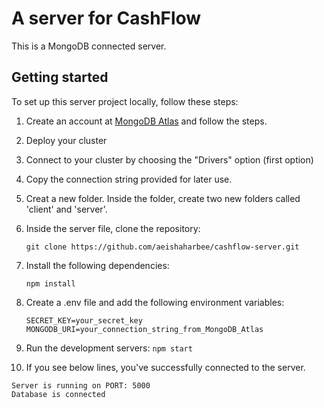 # A server for CashFlow

This is a MongoDB connected server.

## Getting started

To set up this server project locally, follow these steps:
1. Create an account at [MongoDB Atlas](https://www.mongodb.com/cloud/atlas/register) and follow the steps.

2. Deploy your cluster

3. Connect to your cluster by choosing the "Drivers" option (first option)

4. Copy the connection string provided for later use.  

5. Creat a new folder. Inside the folder, create two new folders called 'client' and 'server'.

6. Inside the server file, clone the repository:
   ```
   git clone https://github.com/aeishaharbee/cashflow-server.git
   ```

7. Install the following dependencies:
   ```
   npm install
   ```

8. Create a .env file and add the following environment variables:
   ```
   SECRET_KEY=your_secret_key
   MONGODB_URI=your_connection_string_from_MongoDB_Atlas
   ```

9. Run the development servers:
   ```npm start```

10. If you see below lines, you've successfully connected to the server.
   ```
   Server is running on PORT: 5000
   Database is connected
   ```
